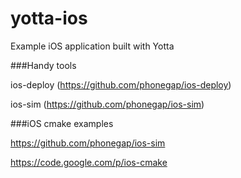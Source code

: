 # yotta-ios
Example iOS application built with Yotta

###Handy tools

ios-deploy (https://github.com/phonegap/ios-deploy)

ios-sim (https://github.com/phonegap/ios-sim)

###iOS cmake examples

https://github.com/phonegap/ios-sim

https://code.google.com/p/ios-cmake

